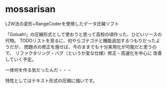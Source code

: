 ﻿mossarisan
==========

LZW法の変形+RangeCoderを使用したデータ圧縮ソフト

「Goluah!」の圧縮形式として使おうと思って高校の頃作った、ひどいソースの代物。
TODOリストを見るに、何やらゴテゴテと機能追加するつもりだったようだが、
問題点の修正を施せば、今のままでも十分実用化が可能だと思うので、
リファクタリング・バグ（というか変な仕様）修正・高速化を中心に
改善していく予定。

一体何を作る気だったんだ・・・

特性としてはテキスト形式の圧縮に強いです。